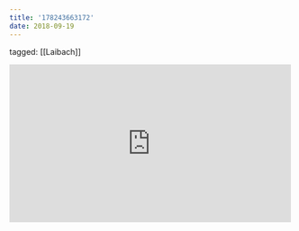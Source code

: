 ```yaml
---
title: '178243663172'
date: 2018-09-19
---
```

tagged: [[Laibach]]
<iframe allow="accelerometer; autoplay; clipboard-write; encrypted-media; gyroscope; picture-in-picture" allowfullscreen="" frameborder="0" height="281" id="youtube_iframe" src="https://www.youtube.com/embed/LB9lObWclFQ?feature=oembed&amp;enablejsapi=1&amp;origin=https://safe.txmblr.com&amp;wmode=opaque" width="500"></iframe>